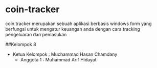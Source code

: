 # coin-tracker
coin tracker merupakan sebuah aplikasi berbasis windows form yang berfungsi untuk mengatur keuangan anda dengan cara tracking pengeluaran dan pemasukan 

##Kelompok 8
- Ketua Kelompok	: Muchammad Hasan Chamdany
	- Anggota 1		: Muhammad Arif Hidayat
